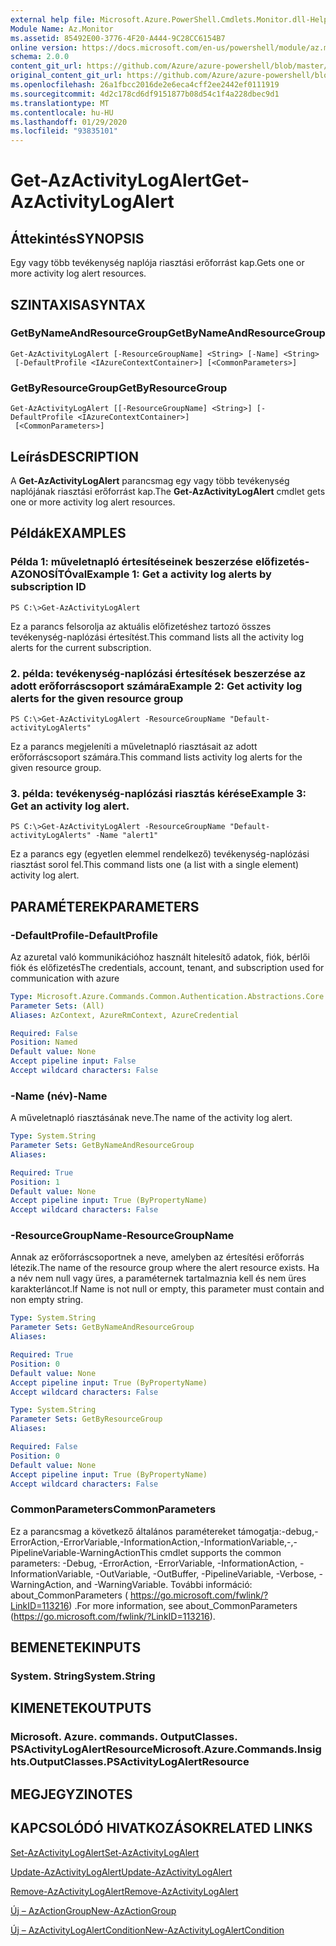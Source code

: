 ```yaml
---
external help file: Microsoft.Azure.PowerShell.Cmdlets.Monitor.dll-Help.xml
Module Name: Az.Monitor
ms.assetid: 85492E00-3776-4F20-A444-9C28CC6154B7
online version: https://docs.microsoft.com/en-us/powershell/module/az.monitor/get-azactivitylogalert
schema: 2.0.0
content_git_url: https://github.com/Azure/azure-powershell/blob/master/src/Monitor/Monitor/help/Get-AzActivityLogAlert.md
original_content_git_url: https://github.com/Azure/azure-powershell/blob/master/src/Monitor/Monitor/help/Get-AzActivityLogAlert.md
ms.openlocfilehash: 26a1fbcc2016de2e6eca4cff2ee2442ef0111919
ms.sourcegitcommit: 4d2c178cd6df9151877b08d54c1f4a228dbec9d1
ms.translationtype: MT
ms.contentlocale: hu-HU
ms.lasthandoff: 01/29/2020
ms.locfileid: "93835101"
---
```

# <span data-ttu-id="4b883-101">Get-AzActivityLogAlert</span><span class="sxs-lookup"><span data-stu-id="4b883-101">Get-AzActivityLogAlert</span></span>

## <span data-ttu-id="4b883-102">Áttekintés</span><span class="sxs-lookup"><span data-stu-id="4b883-102">SYNOPSIS</span></span>
<span data-ttu-id="4b883-103">Egy vagy több tevékenység naplója riasztási erőforrást kap.</span><span class="sxs-lookup"><span data-stu-id="4b883-103">Gets one or more activity log alert resources.</span></span>

## <span data-ttu-id="4b883-104">SZINTAXISA</span><span class="sxs-lookup"><span data-stu-id="4b883-104">SYNTAX</span></span>

### <span data-ttu-id="4b883-105">GetByNameAndResourceGroup</span><span class="sxs-lookup"><span data-stu-id="4b883-105">GetByNameAndResourceGroup</span></span>
```
Get-AzActivityLogAlert [-ResourceGroupName] <String> [-Name] <String>
 [-DefaultProfile <IAzureContextContainer>] [<CommonParameters>]
```

### <span data-ttu-id="4b883-106">GetByResourceGroup</span><span class="sxs-lookup"><span data-stu-id="4b883-106">GetByResourceGroup</span></span>
```
Get-AzActivityLogAlert [[-ResourceGroupName] <String>] [-DefaultProfile <IAzureContextContainer>]
 [<CommonParameters>]
```

## <span data-ttu-id="4b883-107">Leírás</span><span class="sxs-lookup"><span data-stu-id="4b883-107">DESCRIPTION</span></span>
<span data-ttu-id="4b883-108">A **Get-AzActivityLogAlert** parancsmag egy vagy több tevékenység naplójának riasztási erőforrást kap.</span><span class="sxs-lookup"><span data-stu-id="4b883-108">The **Get-AzActivityLogAlert** cmdlet gets one or more activity log alert resources.</span></span>

## <span data-ttu-id="4b883-109">Példák</span><span class="sxs-lookup"><span data-stu-id="4b883-109">EXAMPLES</span></span>

### <span data-ttu-id="4b883-110">Példa 1: műveletnapló értesítéseinek beszerzése előfizetés-AZONOSÍTÓval</span><span class="sxs-lookup"><span data-stu-id="4b883-110">Example 1: Get a activity log alerts by subscription ID</span></span>
```
PS C:\>Get-AzActivityLogAlert
```

<span data-ttu-id="4b883-111">Ez a parancs felsorolja az aktuális előfizetéshez tartozó összes tevékenység-naplózási értesítést.</span><span class="sxs-lookup"><span data-stu-id="4b883-111">This command lists all the activity log alerts for the current subscription.</span></span>

### <span data-ttu-id="4b883-112">2. példa: tevékenység-naplózási értesítések beszerzése az adott erőforráscsoport számára</span><span class="sxs-lookup"><span data-stu-id="4b883-112">Example 2: Get activity log alerts for the given resource group</span></span>
```
PS C:\>Get-AzActivityLogAlert -ResourceGroupName "Default-activityLogAlerts"
```

<span data-ttu-id="4b883-113">Ez a parancs megjeleníti a műveletnapló riasztásait az adott erőforráscsoport számára.</span><span class="sxs-lookup"><span data-stu-id="4b883-113">This command lists activity log alerts for the given resource group.</span></span>

### <span data-ttu-id="4b883-114">3. példa: tevékenység-naplózási riasztás kérése</span><span class="sxs-lookup"><span data-stu-id="4b883-114">Example 3: Get an activity log alert.</span></span>
```
PS C:\>Get-AzActivityLogAlert -ResourceGroupName "Default-activityLogAlerts" -Name "alert1"
```

<span data-ttu-id="4b883-115">Ez a parancs egy (egyetlen elemmel rendelkező) tevékenység-naplózási riasztást sorol fel.</span><span class="sxs-lookup"><span data-stu-id="4b883-115">This command lists one (a list with a single element) activity log alert.</span></span>

## <span data-ttu-id="4b883-116">PARAMÉTEREK</span><span class="sxs-lookup"><span data-stu-id="4b883-116">PARAMETERS</span></span>

### <span data-ttu-id="4b883-117">-DefaultProfile</span><span class="sxs-lookup"><span data-stu-id="4b883-117">-DefaultProfile</span></span>
<span data-ttu-id="4b883-118">Az azuretal való kommunikációhoz használt hitelesítő adatok, fiók, bérlői fiók és előfizetés</span><span class="sxs-lookup"><span data-stu-id="4b883-118">The credentials, account, tenant, and subscription used for communication with azure</span></span>

```yaml
Type: Microsoft.Azure.Commands.Common.Authentication.Abstractions.Core.IAzureContextContainer
Parameter Sets: (All)
Aliases: AzContext, AzureRmContext, AzureCredential

Required: False
Position: Named
Default value: None
Accept pipeline input: False
Accept wildcard characters: False
```

### <span data-ttu-id="4b883-119">-Name (név)</span><span class="sxs-lookup"><span data-stu-id="4b883-119">-Name</span></span>
<span data-ttu-id="4b883-120">A műveletnapló riasztásának neve.</span><span class="sxs-lookup"><span data-stu-id="4b883-120">The name of the activity log alert.</span></span>

```yaml
Type: System.String
Parameter Sets: GetByNameAndResourceGroup
Aliases:

Required: True
Position: 1
Default value: None
Accept pipeline input: True (ByPropertyName)
Accept wildcard characters: False
```

### <span data-ttu-id="4b883-121">-ResourceGroupName</span><span class="sxs-lookup"><span data-stu-id="4b883-121">-ResourceGroupName</span></span>
<span data-ttu-id="4b883-122">Annak az erőforráscsoportnek a neve, amelyben az értesítési erőforrás létezik.</span><span class="sxs-lookup"><span data-stu-id="4b883-122">The name of the resource group where the alert resource exists.</span></span>
<span data-ttu-id="4b883-123">Ha a név nem null vagy üres, a paraméternek tartalmaznia kell és nem üres karakterláncot.</span><span class="sxs-lookup"><span data-stu-id="4b883-123">If Name is not null or empty, this parameter must contain and non empty string.</span></span>

```yaml
Type: System.String
Parameter Sets: GetByNameAndResourceGroup
Aliases:

Required: True
Position: 0
Default value: None
Accept pipeline input: True (ByPropertyName)
Accept wildcard characters: False
```

```yaml
Type: System.String
Parameter Sets: GetByResourceGroup
Aliases:

Required: False
Position: 0
Default value: None
Accept pipeline input: True (ByPropertyName)
Accept wildcard characters: False
```

### <span data-ttu-id="4b883-124">CommonParameters</span><span class="sxs-lookup"><span data-stu-id="4b883-124">CommonParameters</span></span>
<span data-ttu-id="4b883-125">Ez a parancsmag a következő általános paramétereket támogatja:-debug,-ErrorAction,-ErrorVariable,-InformationAction,-InformationVariable,-,-PipelineVariable-WarningAction</span><span class="sxs-lookup"><span data-stu-id="4b883-125">This cmdlet supports the common parameters: -Debug, -ErrorAction, -ErrorVariable, -InformationAction, -InformationVariable, -OutVariable, -OutBuffer, -PipelineVariable, -Verbose, -WarningAction, and -WarningVariable.</span></span> <span data-ttu-id="4b883-126">További információ: about_CommonParameters ( https://go.microsoft.com/fwlink/?LinkID=113216) .</span><span class="sxs-lookup"><span data-stu-id="4b883-126">For more information, see about_CommonParameters (https://go.microsoft.com/fwlink/?LinkID=113216).</span></span>

## <span data-ttu-id="4b883-127">BEMENETEK</span><span class="sxs-lookup"><span data-stu-id="4b883-127">INPUTS</span></span>

### <span data-ttu-id="4b883-128">System. String</span><span class="sxs-lookup"><span data-stu-id="4b883-128">System.String</span></span>

## <span data-ttu-id="4b883-129">KIMENETEK</span><span class="sxs-lookup"><span data-stu-id="4b883-129">OUTPUTS</span></span>

### <span data-ttu-id="4b883-130">Microsoft. Azure. commands. OutputClasses. PSActivityLogAlertResource</span><span class="sxs-lookup"><span data-stu-id="4b883-130">Microsoft.Azure.Commands.Insights.OutputClasses.PSActivityLogAlertResource</span></span>

## <span data-ttu-id="4b883-131">MEGJEGYZI</span><span class="sxs-lookup"><span data-stu-id="4b883-131">NOTES</span></span>

## <span data-ttu-id="4b883-132">KAPCSOLÓDÓ HIVATKOZÁSOK</span><span class="sxs-lookup"><span data-stu-id="4b883-132">RELATED LINKS</span></span>

[<span data-ttu-id="4b883-133">Set-AzActivityLogAlert</span><span class="sxs-lookup"><span data-stu-id="4b883-133">Set-AzActivityLogAlert</span></span>](./Set-AzActivityLogAlert.md)

[<span data-ttu-id="4b883-134">Update-AzActivityLogAlert</span><span class="sxs-lookup"><span data-stu-id="4b883-134">Update-AzActivityLogAlert</span></span>](./Update-AzActivityLogAlert.md)

[<span data-ttu-id="4b883-135">Remove-AzActivityLogAlert</span><span class="sxs-lookup"><span data-stu-id="4b883-135">Remove-AzActivityLogAlert</span></span>](./Remove-AzActivityLogAlert.md)

[<span data-ttu-id="4b883-136">Új – AzActionGroup</span><span class="sxs-lookup"><span data-stu-id="4b883-136">New-AzActionGroup</span></span>](./New-AzActionGroup.md)

[<span data-ttu-id="4b883-137">Új – AzActivityLogAlertCondition</span><span class="sxs-lookup"><span data-stu-id="4b883-137">New-AzActivityLogAlertCondition</span></span>](./Get-AzActivityLogAlertCondition.md)
